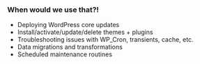 ### When would we use that?!

* Deploying WordPress core updates <!-- .element: class="fragment" -->
* Install/activate/update/delete themes + plugins <!-- .element: class="fragment" -->
* Troubleshooting issues with WP_Cron, transients, cache, etc. <!-- .element: class="fragment" -->
* Data migrations and transformations <!-- .element: class="fragment" -->
* Scheduled maintenance routines <!-- .element: class="fragment" -->
